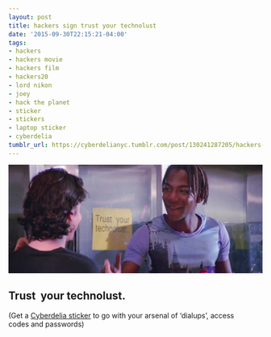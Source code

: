 ```yaml
---
layout: post
title: hackers sign trust your technolust
date: '2015-09-30T22:15:21-04:00'
tags:
- hackers
- hackers movie
- hackers film
- hackers20
- lord nikon
- joey
- hack the planet
- sticker
- stickers
- laptop sticker
- cyberdelia
tumblr_url: https://cyberdelianyc.tumblr.com/post/130241287205/hackers-sign-trust-your-technolust
---
```

 ![](/images/tumblr_nvirllf8nN1tqzrm7o1_1280.jpg)  

## Trust &nbsp;your technolust.

(Get a [Cyberdelia sticker](https://www.stickermule.com/marketplace/8538-cyberdelia)&nbsp;to go with your arsenal of&nbsp;‘dialups’, access codes&nbsp;and passwords)
